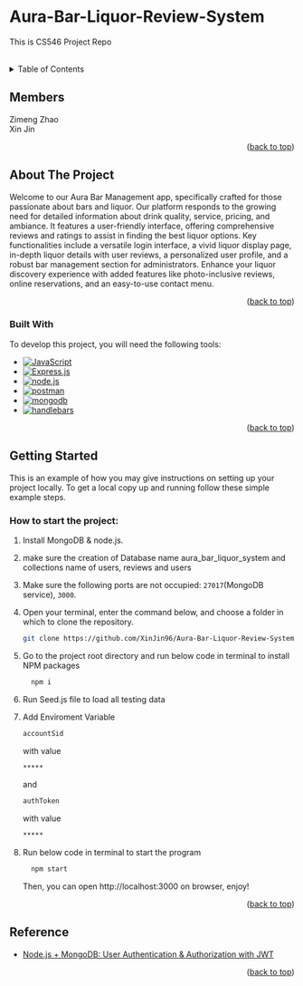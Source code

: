 # Aura-Bar-Liquor-Review-System 
This is CS546 Project Repo

<a name="readme-top"></a>

<br />
<!-- <div align="center">
  <a href="">
    <img src="logo.png" alt="Logo" width="600" >
  </a>

  <h3 align="center">This is CS546 Project Repo</h3>

  <p align="center">
    Allowing User to Choose Favoriate Events with Integrating Eventbrite API
    <br />
  </p>
</div> -->

<!-- TABLE OF CONTENTS -->
<details>
  <summary>Table of Contents</summary>
  <ol>
    <li><a href="#members">Members</li>
    <li>
      <a href="#about-the-project">About The Project</a>
      <ul>
        <li><a href="#built-with">Built With</a></li>
      </ul>
    </li>
    <li>
      <a href="#getting-started">Getting Started</a>
    </li>
    <li><a href="#database">Database</a></li>
    <li><a href="#contact">Contact</a></li>
    <li><a href="#reference">Reference</a></li>
  </ol>
</details>

<!-- Members -->

## Members

<div align="left">
Zimeng Zhao <br/>Xin Jin
</div>

<p align="right">(<a href="#readme-top">back to top</a>)</p>

<!-- ABOUT THE PROJECT -->

## About The Project

<div align="center">
<!-- <img src="https://github.com/tzuminglu/2FA-with-email/blob/main/example.jpeg" width="320"> -->
</div>
Welcome to our Aura Bar Management app, specifically crafted for those passionate about bars and liquor. Our platform responds to the growing need for detailed information about drink quality, service, pricing, and ambiance. It features a user-friendly interface, offering comprehensive reviews and ratings to assist in finding the best liquor options. Key functionalities include a versatile login interface, a vivid liquor display page, in-depth liquor details with user reviews, a personalized user profile, and a robust bar management section for administrators. Enhance your liquor discovery experience with added features like photo-inclusive reviews, online reservations, and an easy-to-use contact menu. 


<p align="right">(<a href="#readme-top">back to top</a>)</p>

### Built With

To develop this project, you will need the following tools:

- [![JavaScript][JavaScript-img]][JavaScript-url]
- [![Express.js][Express.js-img]][Express.js-url]
- [![node.js][node.js-img]][node.js-url]
- [![postman][postman-img]][postman-url]
- [![mongodb][mongodb-img]][mongodb-url]
- [![handlebars][handlebars-img]][handlebars-url]

<p align="right">(<a href="#readme-top">back to top</a>)</p>

## Getting Started

This is an example of how you may give instructions on setting up your project locally.
To get a local copy up and running follow these simple example steps.

### How to start the project:
1. Install MongoDB & node.js.
2. make sure the creation of Database name aura_bar_liquor_system and collections name of users, reviews and users

3. Make sure the following ports are not occupied: `27017`(MongoDB service), `3000`.

4. Open your terminal, enter the command below, and choose a folder in which to clone the repository.
    ```sh
    git clone https://github.com/XinJin96/Aura-Bar-Liquor-Review-System.git
    ```

5. Go to the project root directory and run below code in terminal to install NPM packages
    ```sh
      npm i
    ```
6. Run Seed.js file to load all testing data
7. Add Enviroment Variable
   ```sh
   accountSid
   ```
   with value
   ```sh
   *****
   ```
   and
   ```sh
   authToken
   ```
   with value
   ```sh
   *****
   ```
9. Run below code in terminal to start the program
    ```sh
      npm start
    ```
    Then, you can open http://localhost:3000 on browser, enjoy!

<p align="right">(<a href="#readme-top">back to top</a>)</p>


<!-- ## Database

<div align="center">
  <a href="">
    <img src="database.png" alt="Database" width="600" >
  </a>
</div>


## Contact

<p align="right">(<a href="#readme-top">back to top</a>)</p> -->

## Reference

- [Node.js + MongoDB: User Authentication & Authorization with JWT](https://www.bezkoder.com/node-js-mongodb-auth-jwt/)

<p align="right">(<a href="#readme-top">back to top</a>)</p>

<!-- MARKDOWN LINKS & IMAGES -->

[JavaScript-url]: https://developer.mozilla.org/en-US/docs/Web/JavaScript
[JavaScript-img]: https://img.shields.io/badge/javascript-blue?logo=javascript
[Express.js-url]: https://expressjs.com/
[Express.js-img]: https://img.shields.io/badge/Express.js-404D59?style=for-the-badge
[node.js-url]: https://nodejs.org/en
[node.js-img]: https://img.shields.io/badge/Node.js-43853D?style=for-the-badge&logo=node.js&logoColor=white
[postman-url]: https://www.postman.com/
[postman-img]: https://img.shields.io/badge/Postman-FF6C37?style=for-the-badge&logo=postman&logoColor=white
[mongodb-url]: https://www.mongodb.com/zh-cn
[mongodb-img]: https://img.shields.io/badge/MongoDB-%234ea94b.svg?style=for-the-badge&logo=mongodb&logoColor=white
[handlebars-url]: https://handlebarsjs.com/
[handlebars-img]: https://img.shields.io/badge/handlebars-orange

